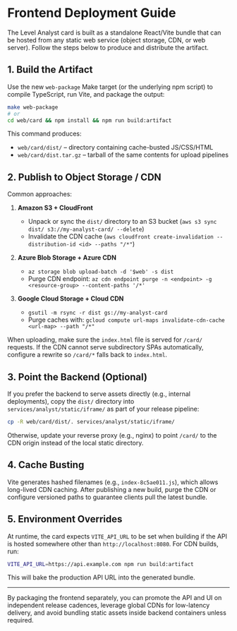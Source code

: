 # Frontend Deployment Guide

The Level Analyst card is built as a standalone React/Vite bundle that can be hosted from any static web service (object storage, CDN, or web server). Follow the steps below to produce and distribute the artifact.

## 1. Build the Artifact

Use the new `web-package` Make target (or the underlying npm script) to compile TypeScript, run Vite, and package the output:

```bash
make web-package
# or
cd web/card && npm install && npm run build:artifact
```

This command produces:

- `web/card/dist/` – directory containing cache-busted JS/CSS/HTML
- `web/card/dist.tar.gz` – tarball of the same contents for upload pipelines

## 2. Publish to Object Storage / CDN

Common approaches:

1. **Amazon S3 + CloudFront**
   - Unpack or sync the `dist/` directory to an S3 bucket (`aws s3 sync dist/ s3://my-analyst-card/ --delete`)
   - Invalidate the CDN cache (`aws cloudfront create-invalidation --distribution-id <id> --paths "/*"`)

2. **Azure Blob Storage + Azure CDN**
   - `az storage blob upload-batch -d '$web' -s dist`
   - Purge CDN endpoint: `az cdn endpoint purge -n <endpoint> -g <resource-group> --content-paths '/*'`

3. **Google Cloud Storage + Cloud CDN**
   - `gsutil -m rsync -r dist gs://my-analyst-card`
   - Purge caches with: `gcloud compute url-maps invalidate-cdn-cache <url-map> --path "/*"`

When uploading, make sure the `index.html` file is served for `/card/` requests. If the CDN cannot serve subdirectory SPAs automatically, configure a rewrite so `/card/*` falls back to `index.html`.

## 3. Point the Backend (Optional)

If you prefer the backend to serve assets directly (e.g., internal deployments), copy the `dist/` directory into `services/analyst/static/iframe/` as part of your release pipeline:

```bash
cp -R web/card/dist/. services/analyst/static/iframe/
```

Otherwise, update your reverse proxy (e.g., nginx) to point `/card/` to the CDN origin instead of the local static directory.

## 4. Cache Busting

Vite generates hashed filenames (e.g., `index-8c5ae011.js`), which allows long-lived CDN caching. After publishing a new build, purge the CDN or configure versioned paths to guarantee clients pull the latest bundle.

## 5. Environment Overrides

At runtime, the card expects `VITE_API_URL` to be set when building if the API is hosted somewhere other than `http://localhost:8080`. For CDN builds, run:

```bash
VITE_API_URL=https://api.example.com npm run build:artifact
```

This will bake the production API URL into the generated bundle.

---

By packaging the frontend separately, you can promote the API and UI on independent release cadences, leverage global CDNs for low-latency delivery, and avoid bundling static assets inside backend containers unless required.

